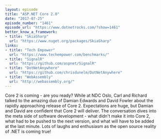 ```yaml
---
layout: episode
title: "ASP.NET Core 2.0"
date: "2017-07-25"
episode_number: "1461"
episode_url: "https://www.dotnetrocks.com/?show=1461"
better_know_a_framework:
- title: "SkiaSharp"
  url: "https://www.nuget.org/packages/SkiaSharp"
links:
- title: "Tech Empower"
  url: "https://www.techempower.com/benchmarks/"
- title: "SignalR"
  url: "https://github.com/aspnet/SignalR"
- title: "DotNetAnywhere"
  url: "https://github.com/chrisdunelm/DotNetAnywhere"
- title: "WebAssembly"
  url: "http://webassembly.org/"
---
```


Core 2 is coming - are you ready? While at NDC Oslo, Carl and Richard talked to the amazing duo of Damian Edwards and David Fowler about the rapidly approaching release of Core 2. Expectations are huge, but Damian and David are confident that Core 2 will deliver. The conversation dives into the meta side of software development - what didn't make it into Core 2, what had to be pushed to the next version, and what will have to be added at the last minute. Lots of laughs and enthusiasm as the open source reality of .NET is coming true!

